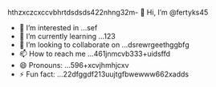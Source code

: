hthzxczcxccvbhrtdsdsds422nhng32m- 👋 Hi, I’m @fertyks45
- 👀 I’m interested in ...sef
- 🌱 I’m currently learning ...123
- 💞️ I’m looking to collaborate on ...dsrewrgeethggbfg
- 📫 How to reach me ...461jnmcvb333+uidsffd
- 😄 Pronouns: ...596+xcvjhmhjcxv
- ⚡ Fun fact: ...22dfggdf213uujtgfbwewww662xadds
<!---rhtwqeddssdfgbdfgiuiuig554
fertyks/fertyks is a ✨ special ✨ repository becauseasf its 123README.md` (thsdfis file) appears on your GitHub profil4az5ewf5e366
You can click the Preview link to take a look at your changes.fwewwcvbvcb
gddg64562626cxvxcv
dsdgf
